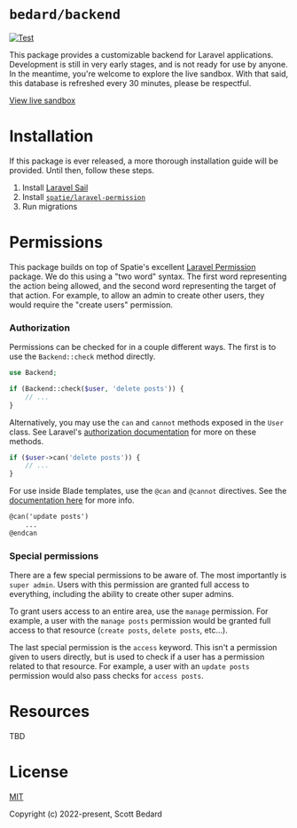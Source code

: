 # `bedard/backend`

[![Test](https://github.com/scottbedard/backend/actions/workflows/test.yml/badge.svg)](https://github.com/scottbedard/backend/actions/workflows/test.yml)

This package provides a customizable backend for Laravel applications. Development is still in very early stages, and is not ready for use by anyone. In the meantime, you're welcome to explore the live sandbox. With that said, this database is refreshed every 30 minutes, please be respectful.

[View live sandbox](https://backend.scottbedard.net)

# Installation

If this package is ever released, a more thorough installation guide will be provided. Until then, follow these steps.

1. Install [Laravel Sail](https://laravel.com/docs/9.x/sail#installation)
2. Install [`spatie/laravel-permission`](https://spatie.be/docs/laravel-permission/v5/installation-laravel)
3. Run migrations

# Permissions

This package builds on top of Spatie's excellent [Laravel Permission](https://github.com/spatie/laravel-permission) package. We do this using a "two word" syntax. The first word representing the action being allowed, and the second word representing the target of that action. For example, to allow an admin to create other users, they would require the "create users" permission.

### Authorization

Permissions can be checked for in a couple different ways. The first is to use the `Backend::check` method directly.

```php
use Backend;

if (Backend::check($user, 'delete posts')) {
    // ...
}
```

Alternatively, you may use the `can` and `cannot` methods exposed in the `User` class. See Laravel's [authorization documentation](https://laravel.com/docs/9.x/authorization#via-the-user-model) for more on these methods.

```php
if ($user->can('delete posts')) {
    // ...
}
```

For use inside Blade templates, use the `@can` and `@cannot` directives. See the [documentation here](https://laravel.com/docs/9.x/authorization#via-blade-templates) for more info.

```html
@can('update posts')
    ...
@endcan
```

### Special permissions

There are a few special permissions to be aware of. The most importantly is `super admin`. Users with this permission are granted full access to everything, including the ability to create other super admins.

To grant users access to an entire area, use the `manage` permission. For example, a user with the `manage posts` permission would be granted full access to that resource (`create posts`, `delete posts`, etc...).

The last special permission is the `access` keyword. This isn't a permission given to users directly, but is used to check if a user has a permission related to that resource. For example, a user with an `update posts` permission would also pass checks for `access posts`.

# Resources

TBD

# License

[MIT](https://github.com/scottbedard/backend/blob/master/LICENSE)

Copyright (c) 2022-present, Scott Bedard
